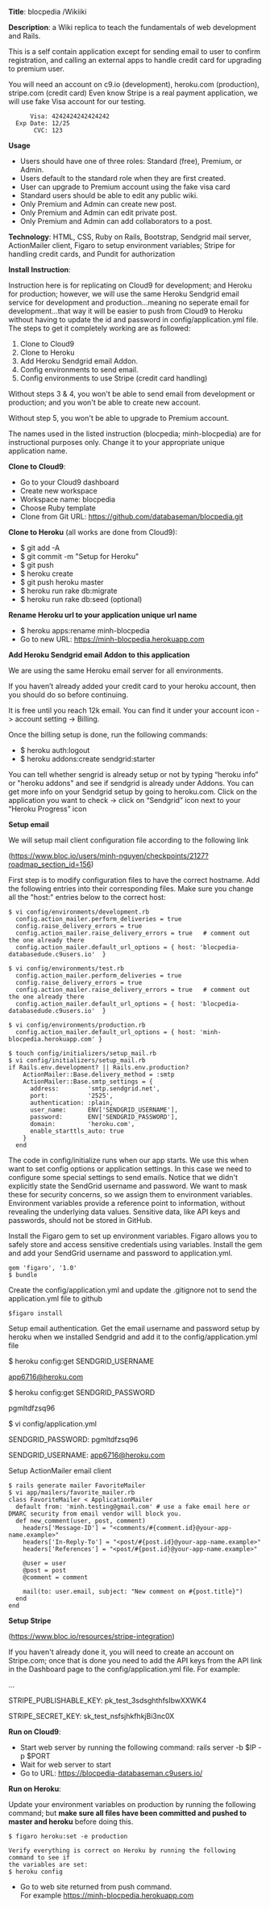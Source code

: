 
**Title**:  blocpedia /Wikiiki

**Description**:  a Wiki replica to teach the fundamentals of web development and Rails. 

This is a self contain application except for sending email to user to confirm registration, and 
calling an external apps to handle credit card for upgrading to premium user.

You will need an account on c9.io (development), heroku.com (production), stripe.com (credit card)
Even know Stripe is a real payment application, we will use fake Visa account for our testing.
````
      Visa: 4242424242424242
  Exp Date: 12/25
       CVC: 123
````

**Usage**

* Users should have one of three roles: Standard (free), Premium, or Admin.
* Users default to the standard role when they are first created.
* User can upgrade to Premium account using the fake visa card
* Standard users should be able to edit any public wiki.
* Only Premium and Admin can create new post.
* Only Premium and Admin can edit private post.
* Only Premium and Admin can add collaborators to a post.

**Technology**:  HTML, CSS, Ruby on Rails, Bootstrap, Sendgrid mail server, ActionMailer client, Figaro to setup environment variables; 
Stripe for handling credit cards, and Pundit for authorization

**Install Instruction**:

Instruction here is for replicating on Cloud9 for development; and Heroku for production; however, we will use the same Heroku Sendgrid 
email service for development and production...meaning no seperate email for development...that way it will be easier to push from Cloud9
to Heroku without having to update the id and password in config/application.yml file. The steps to get it completely working are as followed:

1. Clone to Cloud9
2. Clone to Heroku
3. Add Heroku Sendgrid email Addon.  
4. Config environments to send email. 
5. Config environments to use Stripe (credit card handling)

Without steps 3 & 4, you won't be able to send email from development or production;
and you won't be able to create new account.

Without step 5, you won't be able to upgrade to Premium account.

The names used in the listed instruction (blocpedia; minh-blocpedia) are for instructional purposes only.
Change it to your appropriate unique application name.

**Clone to Cloud9**:
  * Go to your Cloud9 dashboard  
  * Create new workspace
  *  Workspace name:  blocpedia 
  *  Choose Ruby template
  *  Clone from Git URL: https://github.com/databaseman/blocpedia.git

**Clone to Heroku** (all works are done from Cloud9):
  * $ git add -A
  * $ git commit -m "Setup for Heroku"
  * $ git push
  * $ heroku create
  * $ git push heroku master
  * $ heroku run rake db:migrate
  * $ heroku run rake db:seed   (optional)

**Rename Heroku url to your application unique url name**
  * $ heroku apps:rename minh-blocpedia
  * Go to new URL: https://minh-blocpedia.herokuapp.com

**Add Heroku Sendgrid email Addon to this application**

We are using the same Heroku email server for all environments.

If you haven’t already added your credit card to your heroku account, then you should do so before continuing.  

It is free until you reach 12k email.  You can find it under your account icon -> account setting -> Billing.

Once the billing setup is done, run the following commands:
* $ heroku auth:logout
* $ heroku addons:create sendgrid:starter

You can tell whether sengrid is already setup or not by typing “heroku info” or "heroku addons" and see if sendgrid is already under Addons. 
You can get more info on your Sendgrid setup by going to heroku.com. 
Click on the application you want to check -> click on  “Sendgrid” icon next to your “Heroku Progress” icon

**Setup email**

We will setup mail client configuration file according to the following link

(https://www.bloc.io/users/minh-nguyen/checkpoints/2127?roadmap_section_id=156)

First step is to modify configuration files to have the correct hostname. 
Add the following entries into their corresponding files.
Make sure you change all the "host:" entries below to the correct host:
````
$ vi config/environments/development.rb 
  config.action_mailer.perform_deliveries = true
  config.raise_delivery_errors = true
  config.action_mailer.raise_delivery_errors = true   # comment out the one already there
  config.action_mailer.default_url_options = { host: 'blocpedia-databasedude.c9users.io'  }

$ vi config/environments/test.rb 
  config.action_mailer.perform_deliveries = true
  config.raise_delivery_errors = true
  config.action_mailer.raise_delivery_errors = true   # comment out the one already there
  config.action_mailer.default_url_options = { host: 'blocpedia-databasedude.c9users.io'  }

$ vi config/environments/production.rb 
  config.action_mailer.default_url_options = { host: 'minh-blocpedia.herokuapp.com' }

$ touch config/initializers/setup_mail.rb
$ vi config/initializers/setup_mail.rb
if Rails.env.development? || Rails.env.production?
    ActionMailer::Base.delivery_method = :smtp
    ActionMailer::Base.smtp_settings = {
      address:        'smtp.sendgrid.net',
      port:           '2525',
      authentication: :plain,
      user_name:      ENV['SENDGRID_USERNAME'],
      password:       ENV['SENDGRID_PASSWORD'],
      domain:         'heroku.com',
      enable_starttls_auto: true
    }
  end
````
The code in config/initialize runs when our app starts. We use this when want to set config options or application settings. In this case we need to configure some special settings to send emails.
Notice that we didn't explicitly state the SendGrid username and password. We want to mask these for security concerns, so we assign them to environment variables. Environment variables provide a reference point to information, without revealing the underlying data values.
Sensitive data, like API keys and passwords, should not be stored in GitHub. 

Install the Figaro gem to set up environment variables. Figaro allows you to safely store and access sensitive credentials using variables. Install the gem and add your SendGrid username and password to application.yml.

````
gem 'figaro', '1.0'
$ bundle
````
Create the config/application.yml and update the .gitignore not to send the application.yml file to github
````
$figaro install   
````

Setup email authentication. Get the email username and password setup by heroku when we installed Sendgrid and add it to the config/application.yml file

$ heroku config:get SENDGRID_USERNAME

app6716@heroku.com

$ heroku config:get SENDGRID_PASSWORD

pgmltdfzsq96

$ vi config/application.yml

SENDGRID_PASSWORD: pgmltdfzsq96

SENDGRID_USERNAME: app6716@heroku.com


Setup ActionMailer email client
````
$ rails generate mailer FavoriteMailer
$ vi app/mailers/favorite_mailer.rb
class FavoriteMailer < ApplicationMailer
  default from: 'minh.testing@gmail.com' # use a fake email here or DMARC security from email vendor will block you.
  def new_comment(user, post, comment)
    headers['Message-ID'] = "<comments/#{comment.id}@your-app-name.example>"
    headers['In-Reply-To'] = "<post/#{post.id}@your-app-name.example>"
    headers['References'] = "<post/#{post.id}@your-app-name.example>"

    @user = user
    @post = post
    @comment = comment

    mail(to: user.email, subject: "New comment on #{post.title}")
  end
end
````

**Setup Stripe**

(https://www.bloc.io/resources/stripe-integration)

If you haven't already done it, you will need to create an account on Stripe.com;
once that is done you need to add the API keys from the API link in the Dashboard page
to the config/application.yml file. For example:

...

  STRIPE_PUBLISHABLE_KEY: pk_test_3sdsghthfsIbwXXWK4
  
  STRIPE_SECRET_KEY: sk_test_nsfsjhkfhkjBi3nc0X



**Run on Cloud9**:
  * Start web server by running the following command:
     rails server -b $IP -p $PORT
  * Wait for web server to start
  * Go to URL:  https://blocpedia-databaseman.c9users.io/


**Run on Heroku**:

Update your environment variables on production by running the following command; but 
__make sure all files have been committed and pushed to master and heroku__ before doing this.
````
$ figaro heroku:set -e production

Verify everything is correct on Heroku by running the following command to see if 
the variables are set:
$ heroku config
````
  * Go to web site returned from push command.  
  For example
     https://minh-blocpedia.herokuapp.com
